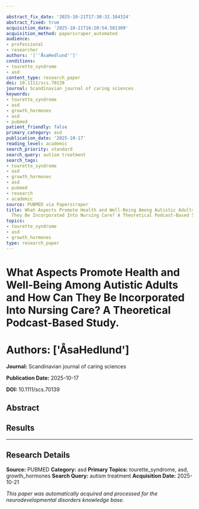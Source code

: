 ```yaml
---

abstract_fix_date: '2025-10-21T17:30:32.164324'
abstract_fixed: true
acquisition_date: '2025-10-21T16:20:54.581309'
acquisition_method: paperscraper_automated
audience:
- professional
- researcher
authors: '[''ÅsaHedlund'']'
conditions:
- tourette_syndrome
- asd
content_type: research_paper
doi: 10.1111/scs.70139
journal: Scandinavian journal of caring sciences
keywords:
- tourette_syndrome
- asd
- growth_hormones
- asd
- pubmed
patient_friendly: false
primary_category: asd
publication_date: '2025-10-17'
reading_level: academic
search_priority: standard
search_query: autism treatment
search_tags:
- tourette_syndrome
- asd
- growth_hormones
- asd
- pubmed
- research
- academic
source: PUBMED via Paperscraper
title: What Aspects Promote Health and Well-Being Among Autistic Adults and How Can
  They Be Incorporated Into Nursing Care? A Theoretical Podcast-Based Study.
topics:
- tourette_syndrome
- asd
- growth_hormones
type: research_paper
---
```




# What Aspects Promote Health and Well-Being Among Autistic Adults and How Can They Be Incorporated Into Nursing Care? A Theoretical Podcast-Based Study.

# **Authors:** ['ÅsaHedlund']

**Journal:** Scandinavian journal of caring sciences

**Publication Date:** 2025-10-17

**DOI:** 10.1111/scs.70139

## Abstract

## Results

---

## Research Details

**Source:** PUBMED
**Category:** asd
**Primary Topics:** tourette_syndrome, asd, growth_hormones
**Search Query:** autism treatment
**Acquisition Date:** 2025-10-21

*This paper was automatically acquired and processed for the neurodevelopmental disorders knowledge base.*

